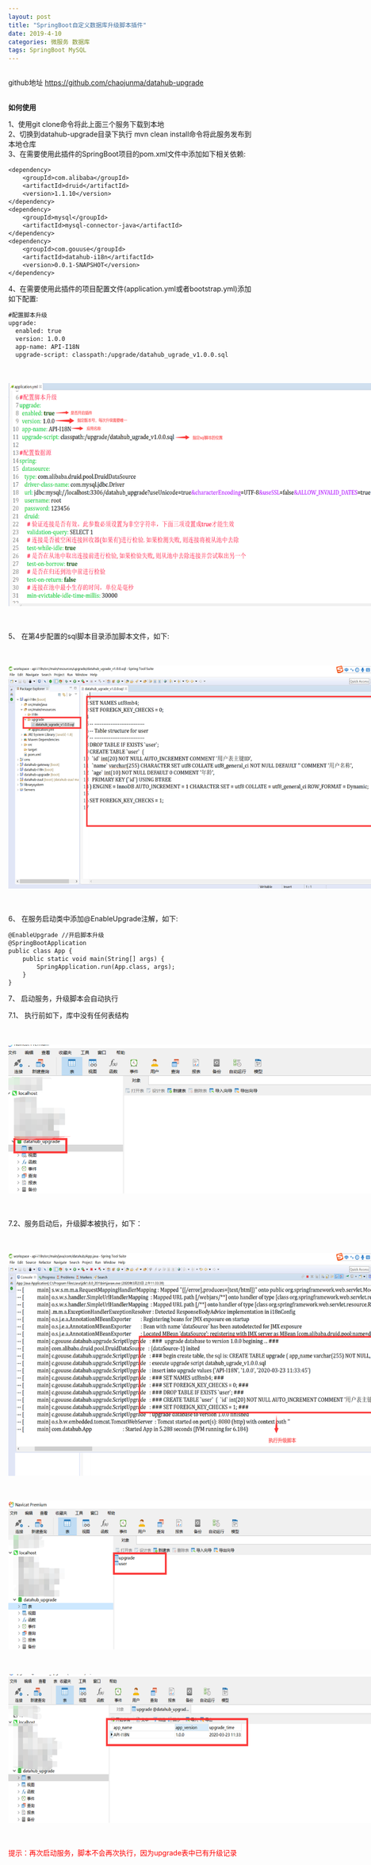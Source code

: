 ```yaml
---
layout: post
title: "SpringBoot自定义数据库升级脚本插件"
date: 2019-4-10 
categories: 微服务 数据库
tags: SpringBoot MySQL
--- 
```



<div style="margin:30px 0px;">
   github地址 <a href="https://github.com/chaojunma/datahub-upgrade">https://github.com/chaojunma/datahub-upgrade</a>
</div>


**如何使用**

1、使用git clone命令将此上面三个服务下载到本地<br/>
2、切换到datahub-upgrade目录下执行 mvn clean install命令将此服务发布到本地仓库<br/>
3、在需要使用此插件的SpringBoot项目的pom.xml文件中添加如下相关依赖:<br/>

````
<dependency>
    <groupId>com.alibaba</groupId>
    <artifactId>druid</artifactId>
    <version>1.1.10</version>
</dependency>
<dependency>
    <groupId>mysql</groupId>
    <artifactId>mysql-connector-java</artifactId>
</dependency>
<dependency>
	<groupId>com.gouuse</groupId>
	<artifactId>datahub-i18n</artifactId>
	<version>0.0.1-SNAPSHOT</version>
</dependency>
````

4、在需要使用此插件的项目配置文件(application.yml或者bootstrap.yml)添加如下配置:

````
#配置脚本升级
upgrade:
  enabled: true
  version: 1.0.0
  app-name: API-I18N
  upgrade-script: classpath:/upgrade/datahub_ugrade_v1.0.0.sql
````

<div style="width:770px;height:450px;margin:50px 0px">
   <img alt="upgrade-set.png" src="/images/upgrade-set.png" width="770" height="450"/>
</div>

5、 在第4步配置的sql脚本目录添加脚本文件，如下:

<div style="width:770px;height:450px;margin:50px 0px">
   <img alt="upgrade-sql.png" src="/images/upgrade-sql.png" width="770" height="450"/>
</div>

6、 在服务启动类中添加@EnableUpgrade注解，如下:

````
@EnableUpgrade //开启脚本升级
@SpringBootApplication
public class App {
	public static void main(String[] args) {
		SpringApplication.run(App.class, args);
	}
}
````
7、 启动服务，升级脚本会自动执行

7.1、 执行前如下，库中没有任何表结构

<div style="width:770px;height:300px;margin:50px 0px">
   <img alt="upgrade-sql-pre.png" src="/images/upgrade-sql-pre.png" width="770" height="300"/>
</div>

7.2、服务启动后，升级脚本被执行，如下：

<div style="width:770px;height:450px;margin:50px 0px">
   <img alt="upgrade-start.png" src="/images/upgrade-start.png" width="770" height="450"/>
</div>
<div style="width:770px;height:300px;margin:50px 0px">
   <img alt="upgrade-sql-end.png" src="/images/upgrade-sql-end.png" width="770" height="300"/>
</div>
<div style="width:770px;height:300px;margin:50px 0px">
   <img alt="upgrade-sql-result.png" src="/images/upgrade-sql-result.png" width="770" height="300"/>
</div>

<span style="color:red">提示：再次启动服务，脚本不会再次执行，因为upgrade表中已有升级记录</span>